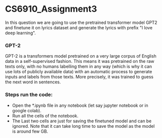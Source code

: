# CS6910_Assignment3

In this question we are going to use the pretrained transformer model GPT2 and finetune it on lyrics dataset and generate the lyrics with prefix "I love deep learning".

### GPT-2
GPT-2 is a transformers model pretrained on a very large corpus of English data in a self-supervised fashion. This means it was pretrained on the raw texts only, with no humans labelling them in any way (which is why it can use lots of publicly available data) with an automatic process to generate inputs and labels from those texts. More precisely, it was trained to guess the next word in sentences.

### Steps run the code:
- Open the *.ipynb file in any notebook (let say jupyter notebook or in google colab).
- Run all the cells of the notebook.
- The Last two cells are just for saving the finetuned model and can be ignored. Note that it can take long time to save the model as the model is around few GB.
